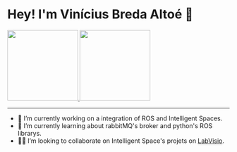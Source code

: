 <h1> Hey! I'm Vinícius Breda Altoé 👋 </h1>

<div>
  <a href="https://github.com/viniciusbaltoe">
  <img height="160em" src="https://github-readme-stats.vercel.app/api?username=viniciusbaltoe&show_icons=true&theme=algolia&include_all_commits=true&count_private=true"/>
  <img height="160em" src="https://github-readme-stats.vercel.app/api/top-langs/?username=viniciusbaltoe&layout=compact&langs_count=7&theme=algolia"/>
  </a>
</div>

<hr/>

- 🔭 I’m currently working on a integration of ROS and Intelligent Spaces.
- 🌱 I’m currently learning about rabbitMQ's broker and python's ROS librarys.
- 👨‍💻 I’m looking to collaborate on Intelligent Space's projets on [LabVisio](https://github.com/labviros).
